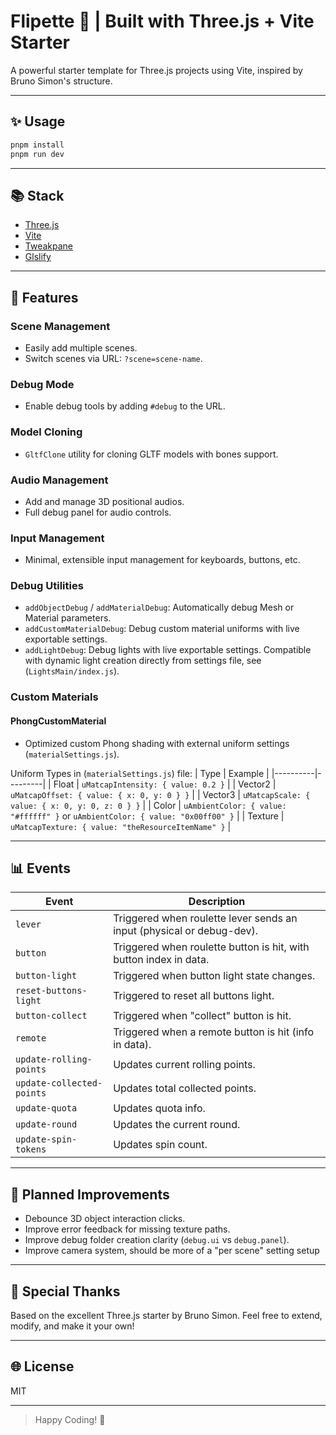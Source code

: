 # Flipette 👻 | Built with Three.js + Vite Starter

A powerful starter template for Three.js projects using Vite, inspired by Bruno Simon's structure.

---

## ✨ Usage

```bash
pnpm install
pnpm run dev
```

---

## 📚 Stack

- [Three.js](https://threejs.org/)
- [Vite](https://vitejs.dev/)
- [Tweakpane](https://cocopon.github.io/tweakpane/)
- [Glslify](https://github.com/KusStar/vite-plugin-glslify)

---

## 🔧 Features

### Scene Management

- Easily add multiple scenes.
- Switch scenes via URL: `?scene=scene-name`.

### Debug Mode

- Enable debug tools by adding `#debug` to the URL.

### Model Cloning

- `GltfClone` utility for cloning GLTF models with bones support.

### Audio Management

- Add and manage 3D positional audios.
- Full debug panel for audio controls.

### Input Management

- Minimal, extensible input management for keyboards, buttons, etc.

### Debug Utilities

- `addObjectDebug` / `addMaterialDebug`: Automatically debug Mesh or Material parameters.
- `addCustomMaterialDebug`: Debug custom material uniforms with live exportable settings.
- `addLightDebug`: Debug lights with live exportable settings. Compatible with dynamic light creation directly from settings file, see (`LightsMain/index.js`).

### Custom Materials

#### PhongCustomMaterial

- Optimized custom Phong shading with external uniform settings (`materialSettings.js`).

Uniform Types in (`materialSettings.js`) file:
| Type | Example |
|----------|---------|
| Float | `uMatcapIntensity: { value: 0.2 }` |
| Vector2 | `uMatcapOffset: { value: { x: 0, y: 0 } }` |
| Vector3 | `uMatcapScale: { value: { x: 0, y: 0, z: 0 } }` |
| Color | `uAmbientColor: { value: "#ffffff" }` or `uAmbientColor: { value: "0x00ff00" }` |
| Texture | `uMatcapTexture: { value: "theResourceItemName" }` |

---

## 📊 Events

| Event                     | Description                                                           |
| ------------------------- | --------------------------------------------------------------------- |
| `lever`                   | Triggered when roulette lever sends an input (physical or debug-dev). |
| `button`                  | Triggered when roulette button is hit, with button index in data.     |
| `button-light`            | Triggered when button light state changes.                            |
| `reset-buttons-light`     | Triggered to reset all buttons light.                                 |
| `button-collect`          | Triggered when "collect" button is hit.                               |
| `remote`                  | Triggered when a remote button is hit (info in data).                 |
| `update-rolling-points`   | Updates current rolling points.                                       |
| `update-collected-points` | Updates total collected points.                                       |
| `update-quota`            | Updates quota info.                                                   |
| `update-round`            | Updates the current round.                                            |
| `update-spin-tokens`      | Updates spin count.                                                   |

---

## 🔀 Planned Improvements

- Debounce 3D object interaction clicks.
- Improve error feedback for missing texture paths.
- Improve debug folder creation clarity (`debug.ui` vs `debug.panel`).
- Improve camera system, should be more of a "per scene" setting setup

---

## 🎉 Special Thanks

Based on the excellent Three.js starter by Bruno Simon. Feel free to extend, modify, and make it your own!

---

## 🌐 License

MIT

---

> Happy Coding! 🚀
